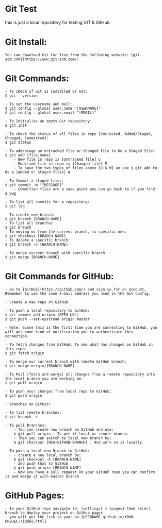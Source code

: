 # Git Test

this is just a local repository for testing GIT & GitHub

# Git Install:

    You can download Git for free from the following website: [git-scm.com](https://www.git-scm.com/)

# Git Commands:

    - To check if Git is installed or not:
    $ git --version

    - To set the username and mail:
    $ git config --global user.name "[USERNAME]"
    $ git config --global user.email "[EMAIL]"

    - To Initialize an empty Git repository:
    $ git init

    - To check the status of all files in repo [Untracked, Added/Staged, Changed, Committed]:
    $ git status

    - To add/stage an Untracked file or changed file to be a Staged file:
    $ git add [file.name]
        - New file in repo is [Untracked file] U
        - Modified file in repo is [Changed file] M
        - To save the two types of files above [U & M] we use $ git add to be a [Added or Staged files] A

    - To Commit a staged files:
    $ git commit -m "[MESSAGE]"
        - Committed files are a save point you can go back to if you find a bug

    - To list all commits for a repository:
    $ git log 

    - To create new branch:
    $ git branch [BRANCH-NAME]
    - To list all branches
    $ git branch
    - To moving us from the current branch, to specific one:
    $ git checkout [BRANCH-NAME]
    - To delete a specific branch:
    $ git branch -d [BRANCH-NAME]

    - To merge current branch with specific branch
    $ git merge [BRANCH-NAME]

# Git Commands for GitHub:

    - Go to [GitHub](https://github.com/) and sign up for an account, Remember to use the same e-mail address you used in the Git config.

    - Create a new repo on GitHub

    - To push a local repository to GitHub:
    $ git remote add origin [REPO-URL]
    $ git push --set-upstream origin master

    - Note: Since this is the first time you are connecting to GitHub, you will get some kind of notification you to authenticate this connection.

    - To fetch changes from GitHub: To see what has changed on GitHub in this repo:
    $ git fetch origin

    - To merge our current branch with remote GitHub branch:
    $ git merge origin/[BRANCH-NAME]

    - To Pull [fetch and merge] all changes from a remote repository into the local branch you are working on:
    $ git pull origin

    - To push your changes from local repo to GitHub:
    $ git push origin

    - Branches on GitHub:

    - To list remote branches:
    $ git branch -r

    - To pull Branches:
        - You can create new branch on GitHub and use:
        $ git pull origin : To get it local as remote branch.
        - Then you can switch to local new branch by:
        $ git checkout [NEW-GITHUB-BRANCH] : And work on it locally.

    - To push a local new Branch to GitHub:
        - create a new local branch by:
        $ git checkout -b [BRANCH-NAME]
        - and push that to GitHub
        $ git push origin [BRANCH-NAME]
        - Now you have a pull request on your GitHub repo you can confirm it and merge it with master branch

# GitHub Pages:

    - In your GitHub repo navigate to: [settings] > [pages] then select branch to deploy your project on GitHub pages
    - you will get the link to your as [USERNAME.github.io/YOUR-PROJECT/index.html]
